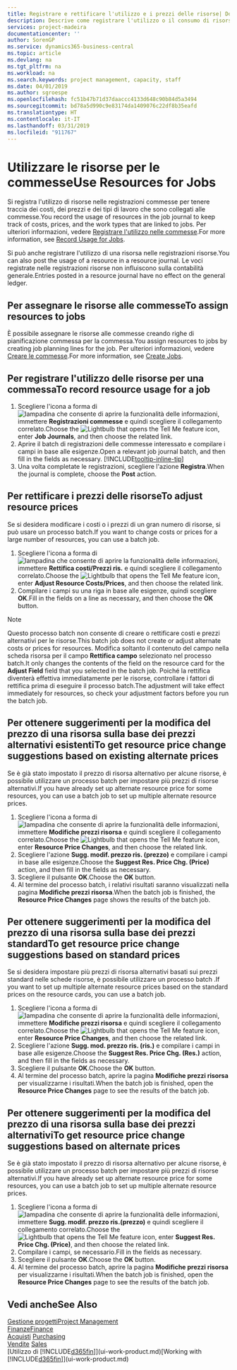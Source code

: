 ```yaml
---
title: Registrare e rettificare l'utilizzo e i prezzi delle risorse| Documenti Microsoft
description: Descrive come registrare l'utilizzo o il consumo di risorse associato a una commessa, per tenere traccia e gestire i costi, i prezzi e i tipi di lavoro.
services: project-madeira
documentationcenter: ''
author: SorenGP
ms.service: dynamics365-business-central
ms.topic: article
ms.devlang: na
ms.tgt_pltfrm: na
ms.workload: na
ms.search.keywords: project management, capacity, staff
ms.date: 04/01/2019
ms.author: sgroespe
ms.openlocfilehash: fc51b47b71d37daaccc4133d648c90b84d5a3494
ms.sourcegitcommit: bd78a5d990c9e83174da1409076c22df8b35eafd
ms.translationtype: HT
ms.contentlocale: it-IT
ms.lasthandoff: 03/31/2019
ms.locfileid: "911767"
---
```

# <a name="use-resources-for-jobs"></a><span data-ttu-id="3f205-103">Utilizzare le risorse per le commesse</span><span class="sxs-lookup"><span data-stu-id="3f205-103">Use Resources for Jobs</span></span>
<span data-ttu-id="3f205-104">Si registra l'utilizzo di risorse nelle registrazioni commesse per tenere traccia dei costi, dei prezzi e dei tipi di lavoro che sono collegati alle commesse.</span><span class="sxs-lookup"><span data-stu-id="3f205-104">You record the usage of resources in the job journal to keep track of costs, prices, and the work types that are linked to jobs.</span></span> <span data-ttu-id="3f205-105">Per ulteriori informazioni, vedere [Registrare l'utilizzo nelle commesse](projects-how-record-job-usage.md).</span><span class="sxs-lookup"><span data-stu-id="3f205-105">For more information, see [Record Usage for Jobs](projects-how-record-job-usage.md).</span></span>

<span data-ttu-id="3f205-106">Si può anche registrare l'utilizzo di una risorsa nelle registrazioni risorse.</span><span class="sxs-lookup"><span data-stu-id="3f205-106">You can also post the usage of a resource in a resource journal.</span></span> <span data-ttu-id="3f205-107">Le voci registrate nelle registrazioni risorse non influiscono sulla contabilità generale.</span><span class="sxs-lookup"><span data-stu-id="3f205-107">Entries posted in a resource journal have no effect on the general ledger.</span></span>

## <a name="to-assign-resources-to-jobs"></a><span data-ttu-id="3f205-108">Per assegnare le risorse alle commesse</span><span class="sxs-lookup"><span data-stu-id="3f205-108">To assign resources to jobs</span></span>
<span data-ttu-id="3f205-109">È possibile assegnare le risorse alle commesse creando righe di pianificazione commessa per la commessa.</span><span class="sxs-lookup"><span data-stu-id="3f205-109">You assign resources to jobs by creating job planning lines for the job.</span></span> <span data-ttu-id="3f205-110">Per ulteriori informazioni, vedere [Creare le commesse](projects-how-create-jobs.md).</span><span class="sxs-lookup"><span data-stu-id="3f205-110">For more information, see [Create Jobs](projects-how-create-jobs.md).</span></span>

## <a name="to-record-resource-usage-for-a-job"></a><span data-ttu-id="3f205-111">Per registrare l'utilizzo delle risorse per una commessa</span><span class="sxs-lookup"><span data-stu-id="3f205-111">To record resource usage for a job</span></span>
1. <span data-ttu-id="3f205-112">Scegliere l'icona a forma di ![lampadina che consente di aprire la funzionalità delle informazioni](media/ui-search/search_small.png "Informazioni sull'operazione che si desidera eseguire"), immettere **Registrazioni commesse** e quindi scegliere il collegamento correlato.</span><span class="sxs-lookup"><span data-stu-id="3f205-112">Choose the ![Lightbulb that opens the Tell Me feature](media/ui-search/search_small.png "Tell me what you want to do") icon, enter **Job Journals**, and then choose the related link.</span></span>
2. <span data-ttu-id="3f205-113">Aprire il batch di registrazioni delle commesse interessato e compilare i campi in base alle esigenze.</span><span class="sxs-lookup"><span data-stu-id="3f205-113">Open a relevant job journal batch, and then fill in the fields as necessary.</span></span> [!INCLUDE[tooltip-inline-tip](includes/tooltip-inline-tip_md.md)]
3. <span data-ttu-id="3f205-114">Una volta completate le registrazioni, scegliere l'azione **Registra**.</span><span class="sxs-lookup"><span data-stu-id="3f205-114">When the journal is complete, choose the **Post** action.</span></span>

## <a name="to-adjust-resource-prices"></a><span data-ttu-id="3f205-115">Per rettificare i prezzi delle risorse</span><span class="sxs-lookup"><span data-stu-id="3f205-115">To adjust resource prices</span></span>
<span data-ttu-id="3f205-116">Se si desidera modificare i costi o i prezzi di un gran numero di risorse, si può usare un processo batch.</span><span class="sxs-lookup"><span data-stu-id="3f205-116">If you want to change costs or prices for a large number of resources, you can use a batch job.</span></span>  

1. <span data-ttu-id="3f205-117">Scegliere l'icona a forma di ![lampadina che consente di aprire la funzionalità delle informazioni](media/ui-search/search_small.png "Informazioni sull'operazione che si desidera eseguire"), immettere **Rettifica costi/Prezzi ris.** e quindi scegliere il collegamento correlato.</span><span class="sxs-lookup"><span data-stu-id="3f205-117">Choose the ![Lightbulb that opens the Tell Me feature](media/ui-search/search_small.png "Tell me what you want to do") icon, enter **Adjust Resource Costs/Prices**, and then choose the related link.</span></span>
2. <span data-ttu-id="3f205-118">Compilare i campi su una riga in base alle esigenze, quindi scegliere **OK**.</span><span class="sxs-lookup"><span data-stu-id="3f205-118">Fill in the fields on a line as necessary, and then choose the **OK** button.</span></span>

> [!NOTE]  
>   <span data-ttu-id="3f205-119">Questo processo batch non consente di creare o rettificare costi e prezzi alternativi per le risorse.</span><span class="sxs-lookup"><span data-stu-id="3f205-119">This batch job does not create or adjust alternate costs or prices for resources.</span></span> <span data-ttu-id="3f205-120">Modifica soltanto il contenuto del campo nella scheda risorsa per il campo **Rettifica campo** selezionato nel processo batch.</span><span class="sxs-lookup"><span data-stu-id="3f205-120">It only changes the contents of the field on the resource card for the **Adjust Field** field that you selected in the batch job.</span></span> <span data-ttu-id="3f205-121">Poiché la rettifica diventerà effettiva immediatamente per le risorse, controllare i fattori di rettifica prima di eseguire il processo batch.</span><span class="sxs-lookup"><span data-stu-id="3f205-121">The adjustment will take effect immediately for resources, so check your adjustment factors before you run the batch job.</span></span>

## <a name="to-get-resource-price-change-suggestions-based-on-existing-alternate-prices"></a><span data-ttu-id="3f205-122">Per ottenere suggerimenti per la modifica del prezzo di una risorsa sulla base dei prezzi alternativi esistenti</span><span class="sxs-lookup"><span data-stu-id="3f205-122">To get resource price change suggestions based on existing alternate prices</span></span>
<span data-ttu-id="3f205-123">Se è già stato impostato il prezzo di risorsa alternativo per alcune risorse, è possibile utilizzare un processo batch per impostare più prezzi di risorse alternativi.</span><span class="sxs-lookup"><span data-stu-id="3f205-123">If you have already set up alternate resource price for some resources, you can use a batch job to set up multiple alternate resource prices.</span></span>

1. <span data-ttu-id="3f205-124">Scegliere l'icona a forma di ![lampadina che consente di aprire la funzionalità delle informazioni](media/ui-search/search_small.png "Informazioni sull'operazione che si desidera eseguire"), immettere **Modifiche prezzi risorsa** e quindi scegliere il collegamento correlato.</span><span class="sxs-lookup"><span data-stu-id="3f205-124">Choose the ![Lightbulb that opens the Tell Me feature](media/ui-search/search_small.png "Tell me what you want to do") icon, enter **Resource Price Changes**, and then choose the related link.</span></span>
2. <span data-ttu-id="3f205-125">Scegliere l'azione **Sugg. modif. prezzo ris. (prezzo)** e compilare i campi in base alle esigenze.</span><span class="sxs-lookup"><span data-stu-id="3f205-125">Choose the **Suggest Res. Price Chg. (Price)** action, and then fill in the fields as necessary.</span></span>
3. <span data-ttu-id="3f205-126">Scegliere il pulsante **OK**.</span><span class="sxs-lookup"><span data-stu-id="3f205-126">Choose the **OK** button.</span></span>  
4. <span data-ttu-id="3f205-127">Al termine del processo batch, i relativi risultati saranno visualizzati nella pagina **Modifiche prezzi risorsa**.</span><span class="sxs-lookup"><span data-stu-id="3f205-127">When the batch job is finished, the **Resource Price Changes** page shows the results of the batch job.</span></span>

## <a name="to-get-resource-price-change-suggestions-based-on-standard-prices"></a><span data-ttu-id="3f205-128">Per ottenere suggerimenti per la modifica del prezzo di una risorsa sulla base dei prezzi standard</span><span class="sxs-lookup"><span data-stu-id="3f205-128">To get resource price change suggestions based on standard prices</span></span>
<span data-ttu-id="3f205-129">Se si desidera impostare più prezzi di risorsa alternativi basati sui prezzi standard nelle schede risorse, è possibile utilizzare un processo batch .</span><span class="sxs-lookup"><span data-stu-id="3f205-129">If you want to set up multiple alternate resource prices based on the standard prices on the resource cards, you can use a batch job.</span></span>  

1. <span data-ttu-id="3f205-130">Scegliere l'icona a forma di ![lampadina che consente di aprire la funzionalità delle informazioni](media/ui-search/search_small.png "Informazioni sull'operazione che si desidera eseguire"), immettere **Modifiche prezzi risorsa** e quindi scegliere il collegamento correlato.</span><span class="sxs-lookup"><span data-stu-id="3f205-130">Choose the ![Lightbulb that opens the Tell Me feature](media/ui-search/search_small.png "Tell me what you want to do") icon, enter **Resource Price Changes**, and then choose the related link.</span></span>
2. <span data-ttu-id="3f205-131">Scegliere l'azione **Sugg. mod. prezzo ris. (ris.)** e compilare i campi in base alle esigenze.</span><span class="sxs-lookup"><span data-stu-id="3f205-131">Choose the **Suggest Res. Price Chg. (Res.)** action, and then fill in the fields as necessary.</span></span>  
3. <span data-ttu-id="3f205-132">Scegliere il pulsante **OK**.</span><span class="sxs-lookup"><span data-stu-id="3f205-132">Choose the **OK** button.</span></span>  
4. <span data-ttu-id="3f205-133">Al termine del processo batch, aprire la pagina **Modifiche prezzi risorsa** per visualizzarne i risultati.</span><span class="sxs-lookup"><span data-stu-id="3f205-133">When the batch job is finished, open the **Resource Price Changes** page to see the results of the batch job.</span></span>

## <a name="to-get-resource-price-change-suggestions-based-on-alternate-prices"></a><span data-ttu-id="3f205-134">Per ottenere suggerimenti per la modifica del prezzo di una risorsa sulla base dei prezzi alternativi</span><span class="sxs-lookup"><span data-stu-id="3f205-134">To get resource price change suggestions based on alternate prices</span></span>
<span data-ttu-id="3f205-135">Se è già stato impostato il prezzo di risorsa alternativo per alcune risorse, è possibile utilizzare un processo batch per impostare più prezzi di risorse alternativi.</span><span class="sxs-lookup"><span data-stu-id="3f205-135">If you have already set up alternate resource price for some resources, you can use a batch job to set up multiple alternate resource prices.</span></span>

1. <span data-ttu-id="3f205-136">Scegliere l'icona a forma di ![lampadina che consente di aprire la funzionalità delle informazioni](media/ui-search/search_small.png "Informazioni sull'operazione che si desidera eseguire"), immettere **Sugg. modif. prezzo ris.(prezzo)** e quindi scegliere il collegamento correlato.</span><span class="sxs-lookup"><span data-stu-id="3f205-136">Choose the ![Lightbulb that opens the Tell Me feature](media/ui-search/search_small.png "Tell me what you want to do") icon, enter **Suggest Res. Price Chg. (Price)**, and then choose the related link.</span></span>  
2. <span data-ttu-id="3f205-137">Compilare i campi, se necessario.</span><span class="sxs-lookup"><span data-stu-id="3f205-137">Fill in the fields as necessary.</span></span>
3. <span data-ttu-id="3f205-138">Scegliere il pulsante **OK**.</span><span class="sxs-lookup"><span data-stu-id="3f205-138">Choose the **OK** button.</span></span>  
4. <span data-ttu-id="3f205-139">Al termine del processo batch, aprire la pagina **Modifiche prezzi risorsa** per visualizzarne i risultati.</span><span class="sxs-lookup"><span data-stu-id="3f205-139">When the batch job is finished, open the **Resource Price Changes** page to see the results of the batch job.</span></span>

## <a name="see-also"></a><span data-ttu-id="3f205-140">Vedi anche</span><span class="sxs-lookup"><span data-stu-id="3f205-140">See Also</span></span>
[<span data-ttu-id="3f205-141">Gestione progetti</span><span class="sxs-lookup"><span data-stu-id="3f205-141">Project Management</span></span>](projects-manage-projects.md)  
[<span data-ttu-id="3f205-142">Finanze</span><span class="sxs-lookup"><span data-stu-id="3f205-142">Finance</span></span>](finance.md)  
<span data-ttu-id="3f205-143">[Acquisti](purchasing-manage-purchasing.md)       </span><span class="sxs-lookup"><span data-stu-id="3f205-143">[Purchasing](purchasing-manage-purchasing.md)       </span></span>  
<span data-ttu-id="3f205-144">[Vendite](sales-manage-sales.md)   </span><span class="sxs-lookup"><span data-stu-id="3f205-144">[Sales](sales-manage-sales.md)   </span></span>  
<span data-ttu-id="3f205-145">[Utilizzo di [!INCLUDE[d365fin](includes/d365fin_md.md)]](ui-work-product.md)</span><span class="sxs-lookup"><span data-stu-id="3f205-145">[Working with [!INCLUDE[d365fin](includes/d365fin_md.md)]](ui-work-product.md)</span></span>  

